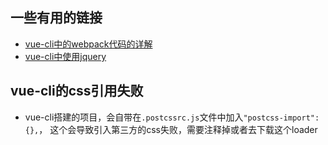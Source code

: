 ## 一些有用的链接
-   [vue-cli中的webpack代码的详解](https://www.cnblogs.com/libin-1/p/6596810.html)
-   [vue-cli中使用jquery](http://blog.csdn.net/obkoro1/article/details/77051320)

## vue-cli的css引用失败
-   vue-cli搭建的项目，会自带在`.postcssrc.js`文件中加入`"postcss-import": {},`， 这个会导致引入第三方的css失败，需要注释掉或者去下载这个loader